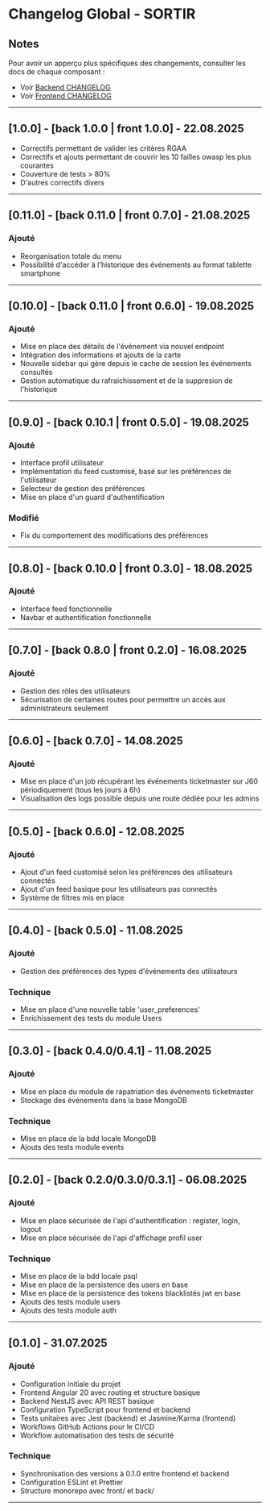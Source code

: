 # Changelog Global - SORTIR

## Notes

Pour avoir un apperçu plus spécifiques des changements, consulter les docs de chaque composant :

- Voir [Backend CHANGELOG](./back/CHANGELOG.md)
- Voir [Frontend CHANGELOG](./front/CHANGELOG.md)

---

## [1.0.0] - [back 1.0.0 | front 1.0.0] - 22.08.2025

- Correctifs permettant de valider les critères RGAA
- Correctifs et ajouts permettant de couvrir les 10 failles owasp les plus courantes
- Couverture de tests > 80%
- D'autres correctifs divers

---

## [0.11.0] - [back 0.11.0 | front 0.7.0] - 21.08.2025

### Ajouté

- Reorganisation totale du menu
- Possibilité d'accéder à l'historique des événements au format tablette smartphone

---

## [0.10.0] - [back 0.11.0 | front 0.6.0] - 19.08.2025

### Ajouté

- Mise en place des détails de l'événement via nouvel endpoint
- Intégration des informations et ajouts de la carte
- Nouvelle sidebar qui gère depuis le cache de session les événements consultés
- Gestion automatique du rafraichissement et de la suppresion de l'historique

---

## [0.9.0] - [back 0.10.1 | front 0.5.0] - 19.08.2025

### Ajouté

- Interface profil utilisateur
- Implémentation du feed customisé, basé sur les préférences de l'utilisateur
- Selecteur de gestion des préférences
- Mise en place d'un guard d'authentification

### Modifié

- Fix du comportement des modifications des préférences

---

## [0.8.0] - [back 0.10.0 | front 0.3.0] - 18.08.2025

### Ajouté

- Interface feed fonctionnelle
- Navbar et authentification fonctionnelle

---

## [0.7.0] - [back 0.8.0 | front 0.2.0] - 16.08.2025

### Ajouté

- Gestion des rôles des utilisateurs
- Sécurisation de certaines routes pour permettre un accès aux administrateurs seulement

---

## [0.6.0] - [back 0.7.0] - 14.08.2025

### Ajouté

- Mise en place d'un job récupérant les événements ticketmaster sur J60 périodiquement (tous les jours à 6h)
- Visualisation des logs possible depuis une route dédiée pour les admins

---

## [0.5.0] - [back 0.6.0] - 12.08.2025

### Ajouté

- Ajout d'un feed customisé selon les préférences des utilisateurs connectés
- Ajout d'un feed basique pour les utilisateurs pas connectés
- Système de filtres mis en place

---

## [0.4.0] - [back 0.5.0] - 11.08.2025

### Ajouté

- Gestion des préférences des types d'événements des utilisateurs

### Technique

- Mise en place d'une nouvelle table 'user_preferences'
- Enrichissement des tests du module Users

---

## [0.3.0] - [back 0.4.0/0.4.1] - 11.08.2025

### Ajouté

- Mise en place du module de rapatriation des événements ticketmaster
- Stockage des événements dans la base MongoDB

### Technique

- Mise en place de la bdd locale MongoDB
- Ajouts des tests module events

---

## [0.2.0] - [back 0.2.0/0.3.0/0.3.1] - 06.08.2025

### Ajouté

- Mise en place sécurisée de l'api d'authentification : register, login, logout
- Mise en place sécurisée de l'api d'affichage profil user

### Technique

- Mise en place de la bdd locale psql
- Mise en place de la persistence des users en base
- Mise en place de la persistence des tokens blacklistés jwt en base
- Ajouts des tests module users
- Ajouts des tests module auth

---

## [0.1.0] - 31.07.2025

### Ajouté

- Configuration initiale du projet
- Frontend Angular 20 avec routing et structure basique
- Backend NestJS avec API REST basique
- Configuration TypeScript pour frontend et backend
- Tests unitaires avec Jest (backend) et Jasmine/Karma (frontend)
- Workflows GitHub Actions pour le CI/CD
- Workflow automatisation des tests de sécurité

### Technique

- Synchronisation des versions à 0.1.0 entre frontend et backend
- Configuration ESLint et Prettier
- Structure monorepo avec front/ et back/

---
